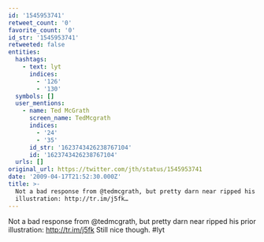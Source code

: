 ```yaml
---
id: '1545953741'
retweet_count: '0'
favorite_count: '0'
id_str: '1545953741'
retweeted: false
entities:
  hashtags:
    - text: lyt
      indices:
        - '126'
        - '130'
  symbols: []
  user_mentions:
    - name: Ted McGrath
      screen_name: TedMcgrath
      indices:
        - '24'
        - '35'
      id_str: '1623743426238767104'
      id: '1623743426238767104'
  urls: []
original_url: https://twitter.com/jth/status/1545953741
date: '2009-04-17T21:52:30.000Z'
title: >-
  Not a bad response from @tedmcgrath, but pretty darn near ripped his prior
  illustration: http://tr.im/j5fk…
---
```


Not a bad response from @tedmcgrath, but pretty darn near ripped his prior illustration: http://tr.im/j5fk Still nice though. #lyt